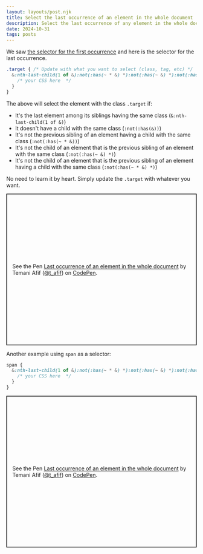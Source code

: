 ```yaml
---
layout: layouts/post.njk
title: Select the last occurrence of an element in the whole document
description: Select the last occurrence of any element in the whole document
date: 2024-10-31
tags: posts
---
```


We saw [the selector for the first occurrence](/first-element-dom/) and here is the selector for the last occurrence.

```css
.target { /* Update with what you want to select (class, tag, etc) */
  &:nth-last-child(1 of &):not(:has(~ * &) *):not(:has(~ &) *):not(:has(~ * &)):not(:has(&)) {
    /* your CSS here  */
  }
}
```

The above will select the element with the class `.target` if:
* It's the last element among its siblings having the same class (`&:nth-last-child(1 of &)`) 
* It doesn't have a child with the same class (`:not(:has(&))`)
* It's not the previous sibling of an element having a child with the same class (`:not(:has(~ * &))`)
* It's not the child of an element that is the previous sibling of an element with the same class (`:not(:has(~ &) *)`)
* It's not the child of an element that is the previous sibling of an element having a child with the same class (`:not(:has(~ * &) *)`)

No need to learn it by heart. Simply update the `.target` with whatever you want.


<p class="codepen" data-height="400" data-default-tab="result" data-slug-hash="GRVdQqv" data-pen-title="Last occurrence of an element in the whole document" data-preview="true" data-user="t_afif" style="height: 400px; box-sizing: border-box; display: flex; align-items: center; justify-content: center; border: 2px solid; margin: 1em 0; padding: 1em;">
  <span>See the Pen <a href="https://codepen.io/t_afif/pen/GRVdQqv">
  Last occurrence of an element in the whole document</a> by Temani Afif (<a href="https://codepen.io/t_afif">@t_afif</a>)
  on <a href="https://codepen.io">CodePen</a>.</span>
</p>

Another example using `span` as a selector:

```css
span { 
  &:nth-last-child(1 of &):not(:has(~ * &) *):not(:has(~ &) *):not(:has(~ * &)):not(:has(&)) {
    /* your CSS here  */
  }
}
```

<p class="codepen" data-height="400" data-default-tab="result" data-slug-hash="yLmjvGB" data-pen-title="Last occurrence of an element in the whole document" data-preview="true" data-user="t_afif" style="height: 400px; box-sizing: border-box; display: flex; align-items: center; justify-content: center; border: 2px solid; margin: 1em 0; padding: 1em;">
  <span>See the Pen <a href="https://codepen.io/t_afif/pen/yLmjvGB">
  Last occurrence of an element in the whole document</a> by Temani Afif (<a href="https://codepen.io/t_afif">@t_afif</a>)
  on <a href="https://codepen.io">CodePen</a>.</span>
</p>
<script async src="https://cpwebassets.codepen.io/assets/embed/ei.js"></script>